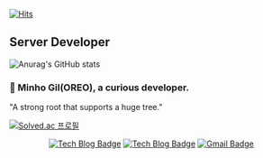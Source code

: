 [![Hits](https://hits.seeyoufarm.com/api/count/incr/badge.svg?url=https%3A%2F%2Fgithub.com%2Frlfalsgh95&count_bg=%2379C83D&title_bg=%23555555&icon=&icon_color=%23E7E7E7&title=hits&edge_flat=false)](https://hits.seeyoufarm.com)

## Server Developer
![Anurag's GitHub stats](https://github-readme-stats.vercel.app/api?username=rlfalsgh95&show_icons=true&theme=radical)

### 👋 Minho Gil(OREO), a curious developer.

"A strong root that supports a huge tree."


[![Solved.ac 프로필](http://mazassumnida.wtf/api/v2/generate_badge?boj=rlfalsgh95)](https://solved.ac/rlfalsgh95)
	

<div align="center">
	
[![Tech Blog Badge](http://img.shields.io/badge/-Tech%20Blog-black?style=flat-square&logo=Notion&link=https://codingnotes.tistory.com/)](https://codingnotes.tistory.com/)
[![Tech Blog Badge](http://img.shields.io/badge/-Instagram-E4405F?style=flat-square&logo=instagram&logoColor=ffffff&link=https://www.instagram.com/do.mino_96/)](https://www.instagram.com/do.mino_96/)
[![Gmail Badge](https://img.shields.io/badge/Gmail-d14836?style=flat-square&logo=Gmail&logoColor=white&link=mailto:rlfalsgh96@gmail.com)](mailto:rlfalsgh96@gmail.com)
	
</div>
<!--
**rlfalsgh95/rlfalsgh95** is a ✨ _special_ ✨ repository because its `README.md` (this file) appears on your GitHub profile.

Here are some ideas to get you started:

- 🔭 I’m currently working on ...
- 🌱 I’m currently learning ...
- 👯 I’m looking to collaborate on ...
- 🤔 I’m looking for help with ...
- 💬 Ask me about ...
- 😄 Pronouns: ...
- ⚡ Fun fact: ...
-->
